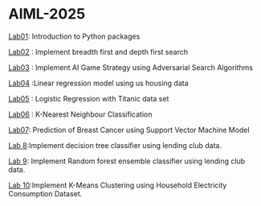 # AIML-2025
[Lab01](https://github.com/ulvaan2106/AIML-2025/blob/main/Lab01_AIML.ipynb): Introduction to Python packages

[Lab02](https://github.com/ulvaan2106/AIML-2025/blob/main/Lab_2.ipynb) : Implement breadth first and depth first search

[Lab03](https://github.com/ulvaan2106/AIML-2025/blob/main/Lab_3.ipynb) : Implement AI Game Strategy using Adversarial Search Algorithms

[Lab04](https://github.com/ulvaan2106/AIML-2025/blob/main/Lab_4.ipynb) :Linear regression model using us housing data

[Lab05](https://github.com/ulvaan2106/AIML-2025/blob/main/LAb_5.ipynb) : Logistic Regression with Titanic data set

[Lab06](https://github.com/ulvaan2106/AIML-2025/blob/main/Lab_6.ipynb) : K-Nearest Neighbour Classification

[Lab07](https://github.com/ulvaan2106/AIML-2025/blob/main/lab_07.ipynb): Prediction of Breast Cancer using Support Vector Machine Model


[Lab 8](https://github.com/ulvaan2106/AIML-2025/blob/main/Lab_08.ipynb):Implement decision tree classifier using lending club data.

[Lab 9](https://github.com/ulvaan2106/AIML-2025/blob/main/Lab9.ipynb): Implement Random forest ensemble classifier using lending club data.

[Lab 10](https://github.com/ulvaan2106/AIML-2025/blob/main/Lab_10.ipynb):Implement K-Means Clustering using Household Electricity Consumption Dataset.
